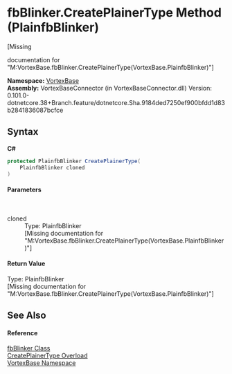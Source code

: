 # fbBlinker.CreatePlainerType Method (PlainfbBlinker)
 

\[Missing <summary> documentation for "M:VortexBase.fbBlinker.CreatePlainerType(VortexBase.PlainfbBlinker)"\]

**Namespace:**&nbsp;<a href="N_VortexBase.md">VortexBase</a><br />**Assembly:**&nbsp;VortexBaseConnector (in VortexBaseConnector.dll) Version: 0.101.0-dotnetcore.38+Branch.feature/dotnetcore.Sha.9184ded7250ef900bfdd1d83b2841836087bcfce

## Syntax

**C#**<br />
``` C#
protected PlainfbBlinker CreatePlainerType(
	PlainfbBlinker cloned
)
```


#### Parameters
&nbsp;<dl><dt>cloned</dt><dd>Type: PlainfbBlinker<br />\[Missing <param name="cloned"/> documentation for "M:VortexBase.fbBlinker.CreatePlainerType(VortexBase.PlainfbBlinker)"\]</dd></dl>

#### Return Value
Type: PlainfbBlinker<br />\[Missing <returns> documentation for "M:VortexBase.fbBlinker.CreatePlainerType(VortexBase.PlainfbBlinker)"\]

## See Also


#### Reference
<a href="T_VortexBase_fbBlinker.md">fbBlinker Class</a><br /><a href="Overload_VortexBase_fbBlinker_CreatePlainerType.md">CreatePlainerType Overload</a><br /><a href="N_VortexBase.md">VortexBase Namespace</a><br />